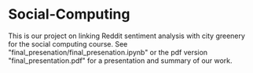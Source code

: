 # Social-Computing
This is our project on linking Reddit sentiment analysis with city greenery for the social computing course. See "final_presenation/final_presenation.ipynb" or the pdf version "final_presentation.pdf" for a presentation and summary of our work.